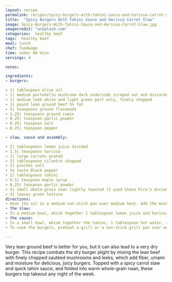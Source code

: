 ```yaml
---
layout: recipe
permalink: recipes/spicy-burgers-with-tahini-sauce-and-harissa-carrot-slaw
title:  "Spicy Burgers With Tahini Sauce and Harissa Carrot Slaw"
image: Spicy-Burgers-With-Tahini-Sauce-and-Harissa-Carrot-Slaw.jpg
imagecredit: "unsplash.com"
categories:  healthy beef
tags:  healthy beef
meal: lunch
chef: foodwage
time: under 60 mins
servings: 4

notes:

ingredients:
- burgers:

- 1| tablespoon olive oil
- 1| medium portobello mushroom dark underside scraped out and discarded, cap finely chopped
- 1| medium leek white and light green part only, finely chopped
- 1| pound lean ground beef 5% fat
- 5| teaspoons ground flaxseeds
- 1.25| teaspoons ground cumin
- 0.25| teaspoon garlic powder
- 0.25| teaspoon salt
- 0.25| teaspoon pepper

- slaw, sauce and assembly:

- 2| tablespoons lemon juice divided
- 1.5| teaspoons harissa
- 2| large carrots grated
- 2| tablespoons cilantro chopped
- 2| pinches salt
- to taste Black pepper
- 2| tablespoons tahini
- 0.5| teaspoon maple syrup
- 0.25| teaspoon garlic powder
- 4| small whole-grain naan lightly toasted (I used Stone Fire’s Ancient Grain Mini Naan)
- 4| leaves green lettuce
directions:
- Heat the oil in a medium non-stick pan over medium heat. Add the mushrooms and leeks and sauté, stirring frequently, until the vegetables begin to brown, about 4.5 minutes. Add a few tablespoons of water and simmer, scraping up the browned bits on the bottom of the pan, until the water has evaporated, 30 seconds. Scrape into a mixing bowl and let cool. Add the remaining burger ingredients to the bowl and stir thoroughly to combine. Form the mixture into four, 4 0.5-inch (11cm) patties and refrigerate for at least 30 minutes.
- the slaw:
- In a medium bowl, whisk together 1 tablespoon lemon juice and harissa. Add the carrots, cilantro, salt and pepper and toss to combine, set aside.
- the sauce: 
- In a small bowl, whisk together the tahini, 1 tablespoon hot water, remaining lemon juice and maple syrup until smooth; set aside.
- To cook the burgers, preheat a grill or a non-stick grill pan over medium-high heat. Add the burgers and grill until juices run nearly clear when pierced in the center of a patty, 2–3 minutes per side. Place the burgers on the toasted flatbreads, top with lettuce, tahini sauce and slaw. Serve immediately.

---
```


Very lean ground beef is better for you, but it can also lead to a very dry burger. This recipe combats the dry burger plight by mixing the lean beef with finely chopped sautéed mushrooms and leeks, which add fiber, umami and moisture for delicious, juicy burgers. Topped with a spicy carrot slaw and quick tahini sauce, and folded into warm whole-grain naan, these burgers top takeout any night of the week.
